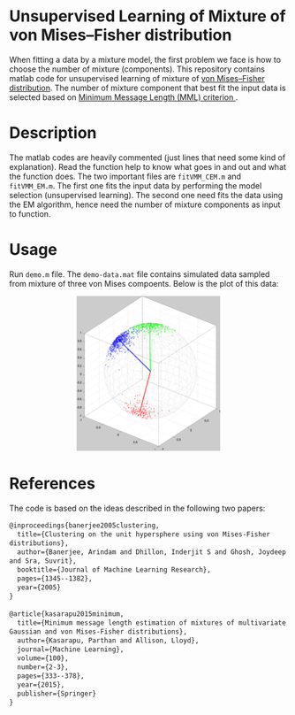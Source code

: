 # Unsupervised Learning of Mixture of von Mises–Fisher distribution

When fitting a data by a mixture model, the first problem we face is how to choose the number of mixture (components). This repository contains matlab code for unsupervised learning of mixture of <a href="https://www.wikiwand.com/en/Von_Mises%E2%80%93Fisher_distribution"> von Mises–Fisher distribution</a>. The number of mixture component that best fit the input data is selected based on <a href="https://www.wikiwand.com/en/Minimum_message_length">Minimum Message Length (MML) criterion </a>.

# Description
The matlab codes are heavily commented (just lines that need some kind of explanation). Read the function help to know what goes in and out and what the function does. The two important files are ``` fitVMM_CEM.m ``` and ``` fitVMM_EM.m```. The first one fits the input data by performing the model selection (unsupervised learning). The second one need fits the data using the EM algorithm, hence need the number of mixture components as input to function.   

# Usage
 Run ```demo.m``` file. The ```demo-data.mat``` file contains simulated data sampled from mixture of three von Mises compoents. Below is the plot of this data: 
<p align="center">
<img src="https://github.com/isrish/VMM/blob/master/transparent.png" height="280" width="260"/>
</p>

# References
The code is based on the ideas described in the following two papers: 
``` 
@inproceedings{banerjee2005clustering,
  title={Clustering on the unit hypersphere using von Mises-Fisher distributions},
  author={Banerjee, Arindam and Dhillon, Inderjit S and Ghosh, Joydeep and Sra, Suvrit},
  booktitle={Journal of Machine Learning Research},
  pages={1345--1382},
  year={2005}
}

@article{kasarapu2015minimum,
  title={Minimum message length estimation of mixtures of multivariate Gaussian and von Mises-Fisher distributions},
  author={Kasarapu, Parthan and Allison, Lloyd},
  journal={Machine Learning},
  volume={100},
  number={2-3},
  pages={333--378},
  year={2015},
  publisher={Springer}
}
```

